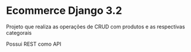 # Ecommerce Django 3.2

Projeto que realiza as operações de CRUD com produtos e as respectivas categorais

Possui REST como API
